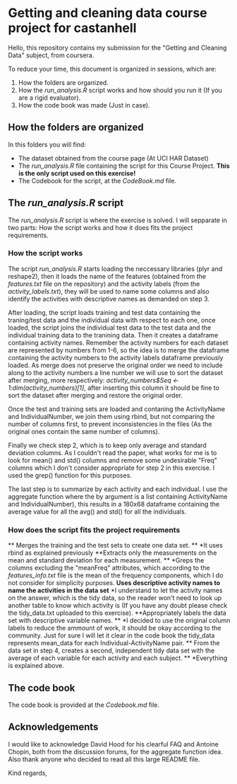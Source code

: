 # Getting and cleaning data course project for castanhell

Hello, this repository contains my submission for the "Getting and Cleaning Data" subject, from coursera.

To reduce your time, this document is organized in sessions, which are:

1. How the folders are organized.
2. How the *run_analysis.R* script works and how should you run it (If you are a rigid evaluator).
3. How the code book was made (Just in case).

## How the folders are organized

In this folders you will find:

* The dataset obtained from the course page (At UCI HAR Dataset)
* The *run_analysis.R* file containing the script for this Course Project. **This is the only script used on this exercise!**
* The Codebook for the script, at the *CodeBook.md* file.

## The *run_analysis.R* script

The *run_analysis.R* script is where the exercise is solved. I will sepparate in two parts: How the script works and
how it does fits the project requirements.

### How the script works

The script *run_analysis.R* starts loading the neccessary libraries (plyr and reshape2), then it loads the name of the features (obtained
from the *features.txt* file on the repository) and the activity labels (from the *activity_labels.txt*), they will be used to name some columns
and also identify the activities with descriptive names as demanded on step 3.

After loading, the script loads training and test data containing the traning/test data and the individual data with respect to each one, once loaded, the script joins the individual test data to the test data and the individual training data to the tranining data. Then it creates a dataframe containing activity names. Remember the activity numbers for each dataset are represented by numbers from 1-6, so the idea is to merge the dataframe containing the activity numbers to the activity labels dataframe previously loaded. As merge does not preserve the original order we need to include along to the activity numbers a line number we will use to sort the dataset after merging, more respectively: *activity_numbers$Seq <- 1:dim(activity_numbers)[1]*, after inserting this column it should be fine to sort the dataset after merging and restore the original order.

Once the test and training sets are loaded and contaning the ActivityName and IndividualNumber, we join them using rbind, but not comparing the number of columns first, to prevent inconsistencies in the files (As the original ones contain the same number of columns).

Finally we check step 2, which is to keep only average and standard deviation columns. As I couldn't read the paper, what works for me is to look for mean() and std() columns and remove some undesirable "Freq" columns which I don't consider appropriate for step 2 in this exercise. I used the grep() function for this purposes.

The last step is to summarize by each activity and each individual. I use the aggregate function where the by argument is a list containing ActivityName and IndividualNumber), this results in a 180x68 dataframe containing the average value for all the avg() and std() for all the individuals. 
 
### How does the script fits the project requirements

** Merges the training and the test sets to create one data set. **
*It uses rbind as explained previously
**Extracts only the measurements on the mean and standard deviation for each measurement. **
*Greps the columns excluding the "meanFreq" attributes, which according to the *features_info.txt* file is the mean of the frequency components,
which I do not consider for simplicity purposes.
**Uses descriptive activity names to name the activities in the data set**
*I understand to let the activity names on the answer, which is the tidy data, so the reader won't need to look up another table to know 
which activity is (If you have any doubt please check the tidy_data.txt uploaded to this exercise).
**Appropriately labels the data set with descriptive variable names. **
*I decided to use the original column labels to reduce the ammount of work, it should be okay according to the community. Just for sure I will let it clear in the code book the tidy_data represents mean_data for each Individual-ActivityName pair.
** From the data set in step 4, creates a second, independent tidy data set with the average of each variable for each activity and each subject. **
*Everything is explained above. 

## The code book

The code book is provided at the *Codebook.md* file.

## Acknowledgements

I would like to acknowledge David Hood for his clearful FAQ and Antoine Chopin, both from the discussion forums, for the aggregate function idea. Also thank anyone who decided to read all this large README file.

Kind regards,
